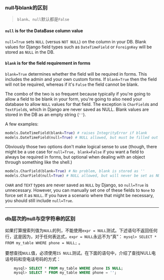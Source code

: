 ### null与blank的区别

> `blank`、`null`默认都是`False`

#### `null` is for the DataBase column value

`null=True` sets `NULL` (versus `NOT NULL`) on the column in your DB. Blank values for Django field types such as `DateTimeField` or `ForeignKey` will be stored as `NULL` in the DB.

#### `blank` is for the field requirement in forms

`blank=True` determines whether the field will be required in forms. This includes the admin and your own custom forms. If `blank=True` then the field will not be required, whereas if it's `False` the field cannot be blank.

The combo of the two is so frequent because typically if you're going to allow a field to be blank in your form, you're going to also need your database to allow `NULL` values for that field. The exception is `CharField`s and `TextField`s, which in Django are never saved as NULL. Blank values are stored in the DB as an empty string (`''`).

A few examples:
```python
models.DateTimeField(blank=True) # raises IntegrityError if blank
models.DateTimeField(null=True) # NULL allowed, but must be filled out in a form
```
Obviously those two options don't make logical sense to use (though, there might be a use case for `null=True, blank=False` if you want a field to always be required in forms, but optional when dealing with an object through something like the shell.)
```python
models.CharField(blank=True) # No problem, blank is stored as ''
models.CharField(null=True) # NULL allowed, but will never be set as NULL
```
`CHAR` and `TEXT` types are never saved as `NULL` by Django, so `null=True` is unnecessary. However, you can manually set one of these fields to `None` to force set it as `NULL`. If you have a scenario where that might be necessary, you should still include `null=True`.

---

### db层次的null与空字符串的区别

如果打算搜索列值为`NULL`的列，不能使用`expr = NULL`测试。下述语句不返回任何行，这是因为，对于任何表达式，`expr = NULL`永远不为“真”： `mysql> SELECT * FROM my_table WHERE phone = NULL;` 。

要想查找`NULL`值，必须使用`IS NULL`测试。在下面的语句中，介绍了查找NULL电话号码和空电话号码的方式：

```sql
    mysql> SELECT * FROM my_table WHERE phone IS NULL; 
    mysql> SELECT * FROM my_table WHERE phone = '';
```